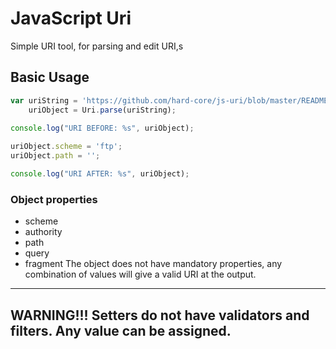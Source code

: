 # JavaScript Uri
Simple URI tool, for parsing and edit URI,s

## Basic Usage

```javascript
var uriString = 'https://github.com/hard-core/js-uri/blob/master/README.md',
    uriObject = Uri.parse(uriString);
    
console.log("URI BEFORE: %s", uriObject);

uriObject.scheme = 'ftp'; 
uriObject.path = '';

console.log("URI AFTER: %s", uriObject);
```
### Object properties
* scheme
* authority
* path
* query
* fragment
The object does not have mandatory properties, any combination of values will give a valid URI at the output.

------------------------------------------------
WARNING!!! Setters do not have validators and filters. Any value can be assigned.
------------------------------------------------
